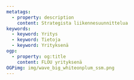 ```yaml
---
metatags:
  - property: description
    content: Strategista liikennesuunnittelua
keywords:
  - keyword: Yritys
  - keyword: Tietoja
  - keyword: Yrityksenä
ogp:
  - property: og:title
    content: FLOU yrityksenä
OGPimg: img/wave_big_whiteonplum_ssm.png
---
```

